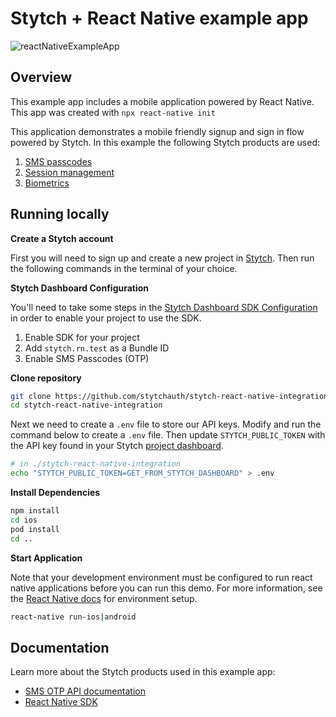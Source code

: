 # Stytch + React Native example app

![reactNativeExampleApp](https://user-images.githubusercontent.com/100632220/169424762-67caa828-2b05-43f7-9055-067014676316.png)

## Overview

This example app includes a mobile application powered by React Native. This app was created with `npx react-native init`

This application demonstrates a mobile friendly signup and sign in flow powered by Stytch. In this example the following Stytch products are used:

1. [SMS passcodes](https://stytch.com/products/sms-passcodes)
2. [Session management](https://stytch.com/products/session-management)
3. [Biometrics](https://stytch.com/products/mobile-biometrics)

## Running locally

**Create a Stytch account**

First you will need to sign up and create a new project in [Stytch](https://stytch.com/). Then run the following commands in the terminal of your choice.

**Stytch Dashboard Configuration**

You'll need to take some steps in the [Stytch Dashboard SDK Configuration](https://stytch.com/dashboard/sdk-configuration) in order to enable your project to use the SDK.

1. Enable SDK for your project
2. Add `stytch.rn.test` as a Bundle ID
3. Enable SMS Passcodes (OTP)

**Clone repository**

```bash
git clone https://github.com/stytchauth/stytch-react-native-integration.git
cd stytch-react-native-integration
```

Next we need to create a `.env` file to store our API keys. Modify and run the command below to create a `.env` file. Then update `STYTCH_PUBLIC_TOKEN` with the API key found in your Stytch [project dashboard](https://stytch.com/dashboard/api-keys).

```bash
# in ./stytch-react-native-integration
echo "STYTCH_PUBLIC_TOKEN=GET_FROM_STYTCH_DASHBOARD" > .env
```

**Install Dependencies**

```bash
npm install
cd ios
pod install
cd ..
```

**Start Application**

Note that your development environment must be configured to run react native applications before you can run this demo. For more information, see the [React Native docs](https://reactnative.dev/docs/environment-setup) for environment setup.

```bash
react-native run-ios|android
```

## Documentation

Learn more about the Stytch products used in this example app:

- [SMS OTP API documentation](https://stytch.com/docs/api/sms-otp-overview)
- [React Native SDK](https://stytch.com/docs/sdks/react-native-sdk)
